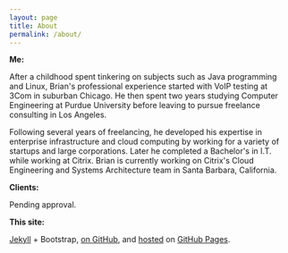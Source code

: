 ```yaml
---
layout: page
title: About
permalink: /about/
---
```


__Me:__

After a childhood spent tinkering on subjects such as Java programming and Linux, Brian's professional experience started with VoIP testing at 3Com in suburban Chicago. He then spent two years studying Computer Engineering at Purdue University before leaving to pursue freelance consulting in Los Angeles. 

Following several years of freelancing, he developed his expertise in enterprise infrastructure and cloud computing by working for a variety of startups and large corporations. Later he completed a Bachelor's in I.T. while working at Citrix. Brian is currently working on Citrix's Cloud Engineering and Systems Architecture team in Santa Barbara, California.

__Clients:__

Pending approval.

__This site:__

  [Jekyll](http://jekyllrb.com/) + Bootstrap, [on GitHub](https://github.com/ddoc/ddoc.github.io ), and [hosted](http://ddoc.github.io) on [GitHub Pages](https://pages.github.com/). 
 
  
